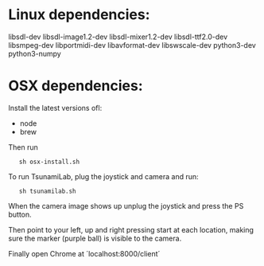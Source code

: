 # Linux dependencies:
libsdl-dev libsdl-image1.2-dev libsdl-mixer1.2-dev libsdl-ttf2.0-dev libsmpeg-dev libportmidi-dev libavformat-dev libswscale-dev python3-dev python3-numpy

# OSX dependencies:
Install the latest versions ofl:
* node
* brew

Then run 
```
   sh osx-install.sh
```

To run TsunamiLab, plug the joystick and camera and run:
```
   sh tsunamilab.sh
```

When the camera image shows up unplug the joystick and press the PS button. 

Then point to your left, up and right pressing start at each location, making sure the marker (purple ball) is visible to the camera.

Finally open Chrome at ´localhost:8000/client´


